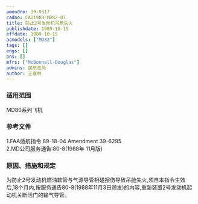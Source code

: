 ```yaml
---
amendno: 39-0317  
cadno: CAD1989-MD82-07  
title: 防止2号发动机吊舱失火  
publishdate: 1989-10-15  
effdate: 1989-10-15  
acmodels: ["MD82"]  
tags: []  
engs: []  
pns: []  
mfrs: ["McDonnell-Douglas"]  
admins: 民航总局  
author: 王春林  
---
```

  
### 适用范围  
MD80系列飞机  
  
<!--more-->  
### 参考文件  
  1.FAA适航指令 89-18-04 Amendment 39-6295  
  2.MD公司服务通告:80-8(1988年 11月版)  
  
### 原因、措施和规定  

  为防止2号发动机燃油软管与气源导管相碰擦伤导致吊舱失火,须自本指令生效后,18个月内,按服务通告80-8(1988年11月3日颁发)的内容,重新装置2号发动机起动机关断活门的输气导管。  
